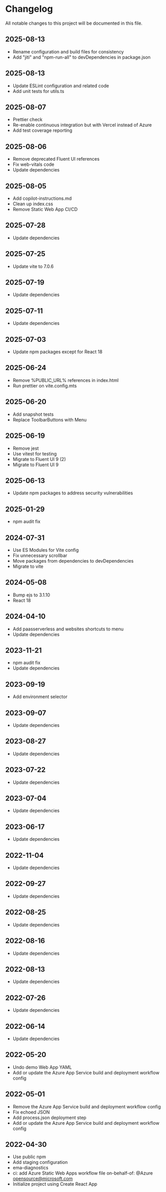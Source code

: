 # Changelog

All notable changes to this project will be documented in this file.

## 2025-08-13

- Rename configuration and build files for consistency
- Add "jiti" and "npm-run-all" to devDependencies in package.json

## 2025-08-13

- Update ESLint configuration and related code
- Add unit tests for utils.ts

## 2025-08-07

- Prettier check
- Re-enable continuous integration but with Vercel instead of Azure
- Add test coverage reporting

## 2025-08-06

- Remove deprecated Fluent UI references
- Fix web-vitals code
- Update dependencies

## 2025-08-05

- Add copilot-instructions.md
- Clean up index.css
- Remove Static Web App CI/CD

## 2025-07-28

- Update dependencies

## 2025-07-25

- Update vite to 7.0.6

## 2025-07-19

- Update dependencies

## 2025-07-11

- Update dependencies

## 2025-07-03

- Update npm packages except for React 18

## 2025-06-24

- Remove %PUBLIC_URL% references in index.html
- Run prettier on vite.config.mts

## 2025-06-20

- Add snapshot tests
- Replace ToolbarButtons with Menu

## 2025-06-19

- Remove jest
- Use vitest for testing
- Migrate to Fluent UI 9 (2)
- Migrate to Fluent UI 9

## 2025-06-13

- Update npm packages to address security vulnerabilities

## 2025-01-29

- npm audit fix

## 2024-07-31

- Use ES Modules for Vite config
- Fix unnecessary scrollbar
- Move packages from dependencies to devDependencies
- Migrate to vite

## 2024-05-08

- Bump ejs to 3.1.10
- React 18

## 2024-04-10

- Add paasserverless and websites shortcuts to menu
- Update dependencies

## 2023-11-21

- npm audit fix
- Update dependencies

## 2023-09-19

- Add environment selector

## 2023-09-07

- Update dependencies

## 2023-08-27

- Update dependencies

## 2023-07-22

- Update dependencies

## 2023-07-04

- Update dependencies

## 2023-06-17

- Update dependencies

## 2022-11-04

- Update dependencies

## 2022-09-27

- Update dependencies

## 2022-08-25

- Update dependencies

## 2022-08-16

- Update dependencies

## 2022-08-13

- Update dependencies

## 2022-07-26

- Update dependencies

## 2022-06-14

- Update dependencies

## 2022-05-20

- Undo demo Web App YAML
- Add or update the Azure App Service build and deployment workflow config

## 2022-05-01

- Remove the Azure App Service build and deployment workflow config
- Fix echoed JSON
- Add process.json deployment step
- Add or update the Azure App Service build and deployment workflow config

## 2022-04-30

- Use public npm
- Add staging configuration
- ema-diagnostics
- ci: add Azure Static Web Apps workflow file on-behalf-of: @Azure opensource@microsoft.com
- Initialize project using Create React App
